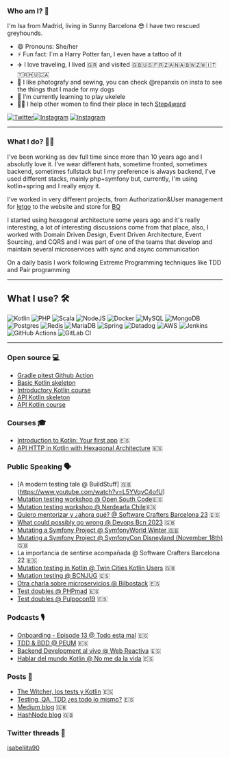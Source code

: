 ### Who am I? 💭

I'm Isa from Madrid, living in Sunny Barcelona 😎 I have two rescued greyhounds.

- 😄 Pronouns: She/her
- ⚡ Fun fact: I´m a Harry Potter fan, I even have a tattoo of it
- ✈️ I love traveling, I lived 🇬🇷 and visited 🇬🇧🇺🇸🇫🇷🇿🇦🇳🇦🇧🇼🇿🇼🇮🇹🇹🇷🇭🇺🇨🇦
- 🌸 I like photografy and sewing, you can check @repanxis on insta to see the things that I made for my dogs
- 🌱 I’m currently learning to play ukelele
- 👩‍🏫 I help other women to find their place in tech [Step4ward](https://step4ward.notion.site/step4ward/Bienvenidas-a-Step4ward-2b133826a10a4fc6a5bc7686605f6357)


[![Twitter](https://img.shields.io/badge/isabeliita90-%231DA1F2.svg?style=for-the-badge&logo=Twitter&logoColor=white)](https://twitter.com/isabeliita90)[![Instagram](https://img.shields.io/badge/isabeliita90-%23E4405F.svg?style=for-the-badge&logo=Instagram&logoColor=white)](https://www.instagram.com/isabeliita90)
[![Instagram](https://img.shields.io/badge/repanxis-%23E4405F.svg?style=for-the-badge&logo=Instagram&logoColor=white)](https://www.instagram.com/repanxis)

--------------------

### What I do? 👩‍💻

I've been working as dev full time since more than 10 years ago and I absolutly love it. I've wear different hats, sometime fronted, sometimes backend, sometimes fullstack but I my preference is always backend, I've used different stacks, mainly php+symfony but, currently, I'm using kotlin+spring and I really enjoy it.

I've worked in very different projects, from Authorization&User management for [letgo](https://en.wikipedia.org/wiki/Letgo) to the website and store for [BQ](https://en.wikipedia.org/wiki/BQ_(company))

I started using hexagonal architecture some years ago and it's really interesting, a lot of interesting discussions come from that place, also, I worked with Domain Driven Design, Event Driven Architecture, Event Sourcing, and CQRS and I was part of one of the teams that develop and maintain several microservices with sync and async communication

On a daily basis I work following Extreme Programming techniques like TDD and Pair programming

--------------------

## What I use? 🛠️

![Kotlin](https://img.shields.io/badge/kotlin-%230095D5.svg?style=for-the-badge&logo=kotlin&logoColor=white)
![PHP](https://img.shields.io/badge/php-%23777BB4.svg?style=for-the-badge&logo=php&logoColor=white)
![Scala](https://img.shields.io/badge/scala-%23DC322F.svg?style=for-the-badge&logo=scala&logoColor=white)
![NodeJS](https://img.shields.io/badge/node.js-6DA55F?style=for-the-badge&logo=node.js&logoColor=white)
![Docker](https://img.shields.io/badge/docker-%230db7ed.svg?style=for-the-badge&logo=docker&logoColor=white)
![MySQL](https://img.shields.io/badge/mysql-%2300f.svg?style=for-the-badge&logo=mysql&logoColor=white)
![MongoDB](https://img.shields.io/badge/MongoDB-%234ea94b.svg?style=for-the-badge&logo=mongodb&logoColor=white)
![Postgres](https://img.shields.io/badge/postgres-%23316192.svg?style=for-the-badge&logo=postgresql&logoColor=white)
![Redis](https://img.shields.io/badge/redis-%23DD0031.svg?style=for-the-badge&logo=redis&logoColor=white)
![MariaDB](https://img.shields.io/badge/MariaDB-003545?style=for-the-badge&logo=mariadb&logoColor=white)
![Spring](https://img.shields.io/badge/spring-%236DB33F.svg?style=for-the-badge&logo=spring&logoColor=white)
![Datadog](https://img.shields.io/badge/datadog-%23632CA6.svg?style=for-the-badge&logo=datadog&logoColor=white)
![AWS](https://img.shields.io/badge/AWS-%23FF9900.svg?style=for-the-badge&logo=amazon-aws&logoColor=white)
![Jenkins](https://img.shields.io/badge/jenkins-%232C5263.svg?style=for-the-badge&logo=jenkins&logoColor=white)
![GitHub Actions](https://img.shields.io/badge/githubactions-%232671E5.svg?style=for-the-badge&logo=githubactions&logoColor=white)
![GitLab CI](https://img.shields.io/badge/GitLabCI-%23181717.svg?style=for-the-badge&logo=gitlab&logoColor=white)

-----------------

### Open source 💻

- [Gradle pitest Github Action](https://github.com/isamadrid90/gradle-pitest-comment-action)
- [Basic Kotlin skeleton](https://github.com/CodelyTV/kotlin-basic-skeleton)
- [Introductory Kotlin course](https://github.com/CodelyTV/kotlin-introduction-course)
- [API Kotlin skeleton](https://github.com/CodelyTV/kotlin-api-skeleton)
- [API Kotlin course](https://github.com/CodelyTV/kotlin-hexagonal_http_api-course)

### Courses 🎓

- [Introduction to Kotlin: Your first app](https://pro.codely.tv/library/introduccion-a-kotlin-tu-primera-app-174088/381069/path/) 🇪🇸
- [API HTTP in Kotlin with Hexagonal Architecture](https://pro.codely.com/library/api-http-en-kotlin-aplicando-arquitectura-hexagonal-189116) 🇪🇸

### Public Speaking 🗣️

- [A modern testing tale @ BuildStuff] 🇬🇧 (https://www.youtube.com/watch?v=L5YVqvC4ofU)
- [Mutation testing workshop @ Open South Code](https://www.opensouthcode.org/conferences/opensouthcode2024/program/proposals/760)🇪🇸
- [Mutation testing workshop @ Nerdearla Chile](https://www.youtube.com/watch?v=c-W8UjkTjoU)🇪🇸
- [Quiero mentorizar y ¿ahora qué? @ Software Crafters Barcelona 23](https://softwarecrafters.barcelona/) 🇪🇸
- [What could possibly go wrong @ Devops Bcn 2023](https://www.youtube.com/watch?v=1iEQjH_CjWQ&list=PLbuRjh58AAYSSdqQUDsHC8nwFUd5fsLE-&index=7) 🇬🇧
- [Mutating a Symfony Project @ SymfonyWorld Winter 🇬🇧](https://live.symfony.com/2022-world-winter/)
- [Mutating a Symfony Project @ SymfonyCon Disneyland (November 18th)](https://live.symfony.com/2022-paris-con/schedule#mutating-a-symfony-project) 🇬🇧
- La importancia de sentirse acompañada @ Software Crafters Barcelona 22 🇪🇸
- [Mutation testing in Kotlin @ Twin Cities Kotlin Users](https://www.youtube.com/watch?v=C14rCTC0KmI)  🇬🇧
- [Mutation testing @ BCNJUG](https://youtu.be/p61tLR3Yu_o?t=2186) 🇪🇸
- [Otra charla sobre microservicios @ Bilbostack](https://bilbostack.com/isabel-garrido#talk) 🇪🇸
- [Test doubles @ PHPmad](https://www.youtube.com/watch?v=kWMru8k5gOw) 🇪🇸
- [Test doubles @ Pulpocon19](https://www.youtube.com/watch?v=kx08f0kglr4&t=19s) 🇪🇸

### Podcasts 🎙️

- [Onboarding - Episode 13 @ Todo esta mal](https://todoestamal.com/episode/13) 🇪🇸
- [TDD & BDD @ PEUM](https://www.google.com/url?sa=t&rct=j&q=&esrc=s&source=web&cd=&cad=rja&uact=8&ved=2ahUKEwjnj7qJzbD0AhU8hf0HHaZGB5kQ3e4CegQIBxAB&url=https%3A%2F%2Fwww.youtube.com%2Fwatch%3Fv%3DvbSjMgiF6rA&usg=AOvVaw1bqV40xcDDCchSKcwBlMX_) 🇪🇸
- [Backend Development al vivo @ Web Reactiva](https://www.webreactiva.com/podcast/backend-development-al-vivo-con-isabel-garrido) 🇪🇸
- [Hablar del mundo Kotlin @ No me da la vida](https://www.youtube.com/watch?v=2SzPEg8Dn0Q) 🇪🇸

### Posts 📝

- [The Witcher, los tests y Kotlin](https://www.notion.so/The-Witcher-los-test-y-Kotlin-26479afbb05d42d2b38144ae10a4516d?pvs=21) 🇪🇸
- [Testing, QA, TDD ¿es todo lo mismo?](https://www.notion.so/Testing-QA-TDD-es-todo-lo-mismo-20ce842eed6c41109af15275ef08c438?pvs=21) 🇪🇸
- [Medium blog](https://medium.com/@isa.madrid90) 🇬🇧
- [HashNode blog](https://isabeliita90.hashnode.dev/) 🇬🇧

### Twitter threads 🧵
[isabeliita90](https://typefully.com/isabeliita90)
